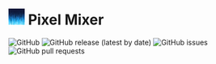 # <img src="Images/icon2.png" alt="Icon" width="32px" /> Pixel Mixer

![GitHub](https://img.shields.io/badge/license-MIT-green)
![GitHub release (latest by date)](https://img.shields.io/github/v/release/nnmarcoo/PixelSorter)
![GitHub issues](https://img.shields.io/github/issues/nnmarcoo/PixelSorter)
![GitHub pull requests](https://img.shields.io/github/issues-pr/nnmarcoo/PixelSorter)
